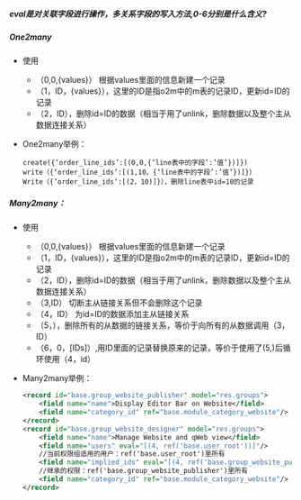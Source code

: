 ##### eval是对关联字段进行操作，多关系字段的写入方法,0-6分别是什么含义?



##### One2many

- 使用
  - （0,0,{values}） 根据values里面的信息新建一个记录
  - （1，ID，{values}），这里的ID是指o2m中的m表的记录ID，更新id=ID的记录
  - （2，ID），删除id=ID的数据（相当于用了unlink，删除数据以及整个主从数据连接关系）

- One2many举例：

  ```
  create({‘order_line_ids’:[(0,0,{‘line表中的字段’:’值’})]})
  write（{‘order_line_ids’:[(1,10，{‘line表中的字段’:’值’})]}）
  Write（{’order_line_ids‘:[(2，10)]}），删除line表中id=10的记录
  ```



##### Many2many：

- 使用
  - （0,0,{values}） 根据values里面的信息新建一个记录
  - （1，ID，{values}），这里的ID是指o2m中的m表的记录ID，更新id=ID的记录
  - （2，ID），删除id=ID的数据（相当于用了unlink，删除数据以及整个主从数据连接关系）
  - （3,ID） 切断主从链接关系但不会删除这个记录
  - （4，ID） 为id=ID的数据添加主从链接关系
  - （5，），删除所有的从数据的链接关系，等价于向所有的从数据调用（3，ID）
  - （6，0，[IDs]）,用ID里面的记录替换原来的记录，等价于使用了(5,)后循环使用（4，id）

- Many2many举例：

  ```xml
  <record id="base.group_website_publisher" model="res.groups">
      <field name="name">Display Editor Bar on Website</field>
      <field name="category_id" ref="base.module_category_website"/>
  </record>
  <record id="base.group_website_designer" model="res.groups">
      <field name="name">Manage Website and qWeb view</field>
      <field name="users" eval="[(4, ref('base.user_root'))]"/>
      //当前权限组适用的用户：ref('base.user_root')里所有
      <field name="implied_ids" eval="[(4, ref('base.group_website_publisher'))]"/>
      //继承的权限：ref('base.group_website_publisher')里所有
      <field name="category_id" ref="base.module_category_website"/>
  </record>
  ```

  